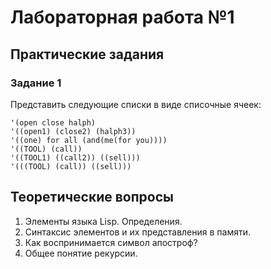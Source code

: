 # Лабораторная работа №1

## Практические задания
### Задание 1

Представить следующие списки в виде списочные ячеек:

```
'(open close halph)	
'((open1) (close2) (halph3))
'((one) for all (and(me(for you))))
'((TOOL) (call))
'((TOOL1) ((call2)) ((sell)))
'(((TOOL) (call)) ((sell)))
```

## Теоретические вопросы
1. Элементы языка Lisp. Определения.
2. Синтаксис элементов и их представления в памяти.
3. Как воспринимается символ апостроф?
4. Общее понятие рекурсии.
